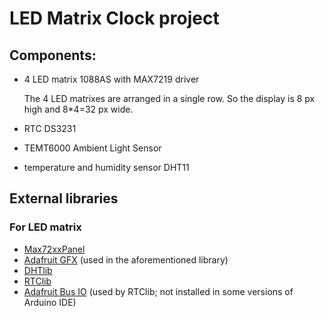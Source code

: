# LED Matrix Clock project

## Components:

* 4 LED matrix 1088AS with MAX7219 driver

  The 4 LED matrixes are arranged in a single row. So the display is 8 px high and 8*4=32 px wide.

* RTC DS3231
* TEMT6000 Ambient Light Sensor
* temperature and humidity sensor DHT11

## External libraries

### For LED matrix

* [Max72xxPanel](https://github.com/markruys/arduino-Max72xxPanel)
* [Adafruit GFX](https://github.com/adafruit/Adafruit-GFX-Library) (used in the aforementioned library)
* [DHTlib](https://github.com/RobTillaart/DHTlib)
* [RTClib](https://github.com/adafruit/RTClib)
* [Adafruit Bus IO](https://github.com/adafruit/Adafruit_BusIO) (used by RTClib; not installed in some versions of Arduino IDE)
